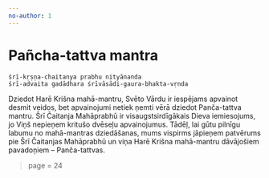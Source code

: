 ```yaml
---
no-author: 1
---
```


# Pañcha-tattva mantra

    śrī-kṛṣṇa-chaitanya prabhu nityānanda
    śrī-advaita gadādhara śrīvāsādi-gaura-bhakta-vṛnda

Dziedot Harē Krišna mahā-mantru, Svēto Vārdu ir iespējams apvainot desmit veidos, bet apvainojumi netiek ņemti vērā dziedot Panča-tattva mantru. Šrī Čaitanja Mahāprabhū ir visaugstsirdīgākais Dieva iemiesojums, jo Viņš nepieņem kritušo dvēseļu apvainojumus. Tādēļ, lai gūtu pilnīgu labumu no mahā-mantras dziedāšanas, mums vispirms jāpieņem patvērums pie Šrī Čaitanjas Mahāprabhū un viņa Harē Krišna mahā-mantru dāvājošiem pavadoņiem – Panča-tattvas.  


> page = 24
